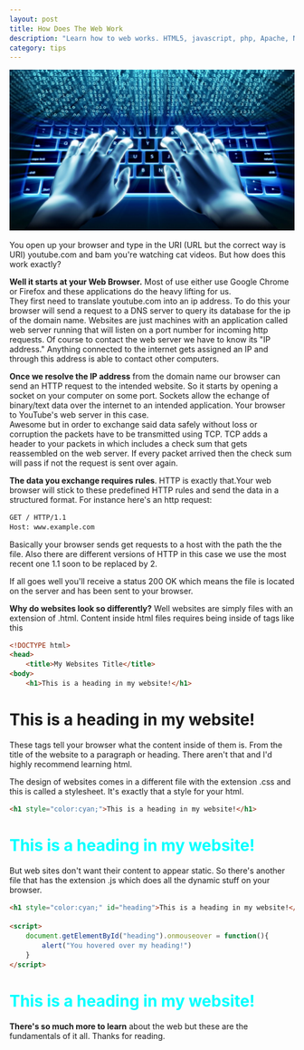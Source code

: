 ```yaml
---
layout: post
title: How Does The Web Work
description: "Learn how to web works. HTML5, javascript, php, Apache, Nginx. They rule the internet and I'll teach you about them in the following article."
category: tips
---
```


![How Does The Web Work](/images/internethands.jpg)

You open up your browser and type in the URI (URL but the correct way is URI) youtube.com and bam you're watching cat videos. But how does this work exactly? 

<!--more-->

<strong>Well it starts at your Web Browser.</strong> Most of use either use Google Chrome or Firefox and these applications do the heavy lifting for us.  
They first need to translate youtube.com into an ip address. To do this your browser will send a request to a DNS server to query its database for the ip of the domain name. Websites are just machines with an application called web server running that will listen on a port number for incoming http requests. Of course to contact the web server we have to know its "IP address." Anything connected to the internet gets assigned an IP and through this address is able to contact other computers. 

<strong>Once we resolve the IP address</strong> from the domain name our browser can send an HTTP request to the intended website. So it starts by opening a socket on your computer on some port. Sockets allow the echange of binary/text data over the internet to an intended application. Your browser to YouTube's web server in this case.  
Awesome but in order to exchange said data safely without loss or corruption the packets have to be transmitted using TCP. TCP adds a header to your packets in which includes a check sum that gets reassembled on the web server. If every packet arrived then the check sum will pass if not the request is sent over again. 

<strong>The data you exchange requires rules</strong>. HTTP is exactly that.Your web browser will stick to these predefined HTTP rules and send the data in a structured format. For instance here's an http request:   

```bash
GET / HTTP/1.1
Host: www.example.com
```

Basically your browser sends get requests to a host with the path the the file. Also there are different versions of HTTP in this case we use the most recent one 1.1 soon to be replaced by 2.

If all goes well you'll receive a status 200 OK which means the file is located on the server and has been sent to your browser.

<strong>Why do websites look so differently?</strong> Well websites are simply files with an extension of .html. Content inside html files requires being inside of tags like this 

```html
<!DOCTYPE html>
<head>
    <title>My Websites Title</title>
<body>
    <h1>This is a heading in my website!</h1>
```

# This is a heading in my website! 


These tags tell your browser what the content inside of them is. From the title of the website to a paragraph or heading. There aren't that and I'd highly recommend learning html.

The design of websites comes in a different file with the extension .css and this is called a stylesheet. It's exactly that a style for your html.

```html
<h1 style="color:cyan;">This is a heading in my website!</h1>
```

<h1 style="color:cyan;">This is a heading in my website!</h1>

But web sites don't want their content to appear static. So there's another file that has the extension .js which does all the dynamic stuff on your browser. 

```html
<h1 style="color:cyan;" id="heading">This is a heading in my website!</h1>

<script>
    document.getElementById("heading").onmouseover = function(){
        alert("You hovered over my heading!")
    }
</script>
```

<h1 style="color:cyan;" id="heading">This is a heading in my website!</h1>

<script>
    document.getElementById("heading").onmouseover = function(){
        alert("You hovered over my heading!")
    }
</script>
<strong>There's so much more to learn</strong> about the web but these are the fundamentals of it all. Thanks for reading.


